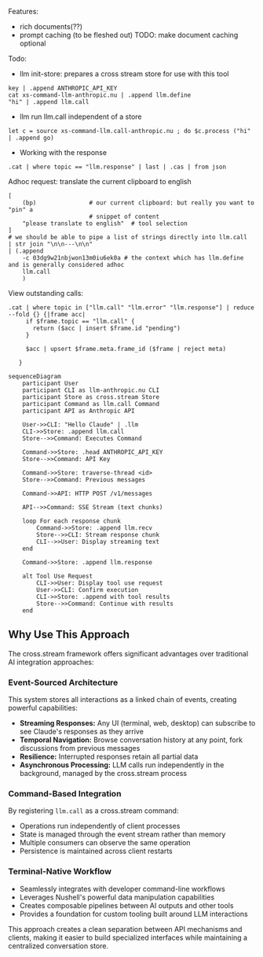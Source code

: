 Features:

- rich documents(??)
- prompt caching (to be fleshed out) TODO: make document caching optional

Todo:

- llm init-store: prepares a cross stream store for use with this tool

```
key | .append ANTHROPIC_API_KEY
cat xs-command-llm-anthropic.nu | .append llm.define
"hi" | .append llm.call
```

- llm run llm.call independent of a store

```
let c = source xs-command-llm.call-anthropic.nu ; do $c.process ("hi" | .append go)
```

- Working with the response

```
.cat | where topic == "llm.response" | last | .cas | from json
```

Adhoc request: translate the current clipboard to english

```
[
    (bp)               # our current clipboard: but really you want to "pin" a
                       # snippet of content
    "please translate to english"  # tool selection
]
# we should be able to pipe a list of strings directly into llm.call
| str join "\n\n---\n\n"
| (.append
    -c 03dg9w21nbjwon13m0iu6ek0a # the context which has llm.define and is generally considered adhoc
    llm.call
    )
```

View outstanding calls:

```
.cat | where topic in ["llm.call" "llm.error" "llm.response"] | reduce --fold {} {|frame acc|
     if $frame.topic == "llm.call" {
       return ($acc | insert $frame.id "pending")
     }

     $acc | upsert $frame.meta.frame_id ($frame | reject meta)

   }
```

```mermaid
sequenceDiagram
    participant User
    participant CLI as llm-anthropic.nu CLI
    participant Store as cross.stream Store
    participant Command as llm.call Command
    participant API as Anthropic API

    User->>CLI: "Hello Claude" | .llm
    CLI->>Store: .append llm.call
    Store-->>Command: Executes Command

    Command->>Store: .head ANTHROPIC_API_KEY
    Store-->>Command: API Key

    Command->>Store: traverse-thread <id>
    Store-->>Command: Previous messages

    Command->>API: HTTP POST /v1/messages

    API-->>Command: SSE Stream (text chunks)

    loop For each response chunk
        Command->>Store: .append llm.recv
        Store-->>CLI: Stream response chunk
        CLI-->>User: Display streaming text
    end

    Command->>Store: .append llm.response

    alt Tool Use Request
        CLI->>User: Display tool use request
        User->>CLI: Confirm execution
        CLI->>Store: .append with tool results
        Store-->>Command: Continue with results
    end
```

## Why Use This Approach

The cross.stream framework offers significant advantages over traditional AI
integration approaches:

### Event-Sourced Architecture

This system stores all interactions as a linked chain of events, creating
powerful capabilities:

- **Streaming Responses:** Any UI (terminal, web, desktop) can subscribe to see
  Claude's responses as they arrive
- **Temporal Navigation:** Browse conversation history at any point, fork
  discussions from previous messages
- **Resilience:** Interrupted responses retain all partial data
- **Asynchronous Processing:** LLM calls run independently in the background,
  managed by the cross.stream process

### Command-Based Integration

By registering `llm.call` as a cross.stream command:

- Operations run independently of client processes
- State is managed through the event stream rather than memory
- Multiple consumers can observe the same operation
- Persistence is maintained across client restarts

### Terminal-Native Workflow

- Seamlessly integrates with developer command-line workflows
- Leverages Nushell's powerful data manipulation capabilities
- Creates composable pipelines between AI outputs and other tools
- Provides a foundation for custom tooling built around LLM interactions

This approach creates a clean separation between API mechanisms and clients,
making it easier to build specialized interfaces while maintaining a centralized
conversation store.
